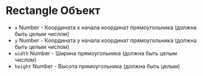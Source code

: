 # Rectangle Объект

* `x` Number - Координата x начала координат прямоугольника (должна быть целым числом)
* `y` Number - Координата y начала координат прямоугольника (должна быть целым числом)
* `width` Number - Ширина прямоугольника (должна быть целым числом)
* `height` Number - Высота прямоугольника (должна быть целым)